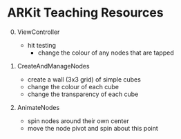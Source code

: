 # ARKit Teaching Resources

0. ViewController
	- hit testing
	  - change the colour of any nodes that are tapped

1. CreateAndManageNodes
	- create a wall (3x3 grid) of simple cubes
	- change the colour of each cube
	- change the transparency of each cube

2. AnimateNodes
	- spin nodes around their own center
	- move the node pivot and spin about this point
